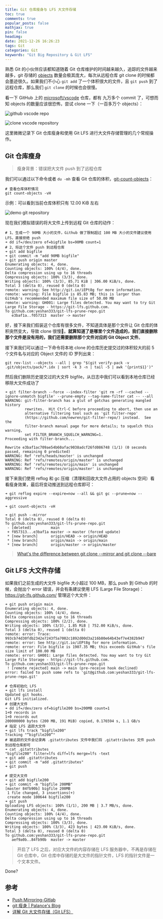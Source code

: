 ```yaml
---
title: Git 仓库瘦身与 LFS 大文件存储
toc: true
comments: true
popular_posts: false
mathjax: true
pin: false
headimg:
date: 2021-12-26 16:26:23
tags: Git
categories: Git
keywords: "Git Big Repository & Git LFS"
---
```


熟悉 Git 的小伙伴应该都知道随着 Git 仓库维护的时间越来越久，追踪的文件越来越多，git 存储的 [objects](https://git-scm.com/book/en/v2/Git-Internals-Git-Objects) 数量会极其庞大，每次从远程仓库 git clone 的时候都会墨迹很久。如果我们不小心 `git add` 了一个体积很大的文件，且 `git push` 到了远程仓库，那么我们 `git clone` 的时候也会很慢。

看一下 GitHub 上的 [microsoft/vscode](https://github.com/microsoft/vscode) 仓库，都有 九万多个 commit 了，可想而知 objects 的数量应该很恐怖，尝试 clone 一下（一百多万个 objects）：

![github vscode repo](https://cdn.jsdelivr.net/gh/yeshan333/blog_images@main/github_vscode.png)

<!-- more -->

![clone vscode repository](https://cdn.jsdelivr.net/gh/yeshan333/blog_images@main/clone_vscode.png)

这里微微记录下 Git 仓库瘦身和使用 Git LFS 进行大文件存储管理的几个常规操作。

## Git 仓库瘦身

> 瘦身背景：错误把大文件 push 到了远程仓库

我们可以通过以下命令或者 `du -mh` 查看 Git 仓库的体积，[git-count-objects](https://www.git-scm.com/docs/git-count-objects)：

```shell
# 查看仓库体积情况
git count-objects -vH
```

示例：可以看到当前仓库体积只有 12.00 KiB 左右

![demo git repository](https://cdn.jsdelivr.net/gh/yeshan333/blog_images@main/git_repo.png)

现在我们模拟错误的将大文件上传到远程 Git 仓库的动作：

```shell
# 1、生成一个 90MB 大小的文件，Github 做了限制超过 100 MB 大小的文件建议使用 LFS，直接拒绝 push
➜ dd if=/dev/zero of=bigfile bs=90MB count=1
# 2、将这个文件 push 到远程仓库
➜ git add bigfile
➜ git commit -m "add 90MB bigfile"
➜ git push origin master
Enumerating objects: 4, done.
Counting objects: 100% (4/4), done.
Delta compression using up to 16 threads
Compressing objects: 100% (3/3), done.
Writing objects: 100% (3/3), 85.71 KiB | 306.00 KiB/s, done.
Total 3 (delta 0), reused 0 (delta 0)
remote: warning: See http://git.io/iEPt8g for more information.
remote: warning: File bigfile is 85.83 MB; this is larger than GitHub's recommended maximum file size of 50.00 MB
remote: warning: GH001: Large files detected. You may want to try Git Large File Storage - https://git-lfs.github.com.
To github.com:yeshan333/git-lfs-prune-repo.git
   e3baf1a..f057313  master -> master
```

好，接下来我们假装这个仓库有很多文件，不知道具体是那个文件让 Git 仓库的体积突然变大，导致 clone 很慢🤣。**就算知道了是哪里个文件造成的，我们直接删除那个文件是没有用的，我们还需要删除那个文件对应的 Git Object 文件**。

接下来我们可以通过一下命令将本地 clone 的仓库历史提交过的体积较大的前 5 个文件名与对应的 Object 文件的 ID 罗列出来：

```shell
git rev-list --objects --all | grep "$(git verify-pack -v .git/objects/pack/*.idx | sort -k 3 -n | tail -5 | awk '{print$1}')"
```

然后我们删除历史提交过的大文件 bigfile，从日志中我们可以看到本地仓库已经移除大文件成功了

```shell
➜ git filter-branch --force --index-filter 'git rm -rf --cached --ignore-unmatch bigfile' --prune-empty --tag-name-filter cat -- --all
WARNING: git-filter-branch has a glut of gotchas generating mangled history
         rewrites.  Hit Ctrl-C before proceeding to abort, then use an
         alternative filtering tool such as 'git filter-repo'
         (https://github.com/newren/git-filter-repo/) instead.  See the
         filter-branch manual page for more details; to squelch this warning,
         set FILTER_BRANCH_SQUELCH_WARNING=1.
Proceeding with filter-branch...

Rewrite e3baf1ac709ae54b60afac9038adcf26fd086748 (1/1) (0 seconds passed, remaining 0 predicted)
WARNING: Ref 'refs/heads/master' is unchanged
WARNING: Ref 'refs/remotes/origin/master' is unchanged
WARNING: Ref 'refs/remotes/origin/main' is unchanged
WARNING: Ref 'refs/remotes/origin/master' is unchanged
```

接下来我们使用 reflog 和 gc 压缩（清理和回收大文件占用的 objects 空间）看看瘦身效果，最后将变动推送到远程仓库即可：

```shell
➜ git reflog expire --expire=now --all && git gc --prune=now --aggressive

➜ git count-objects -vH

➜ git push --mirror
Total 0 (delta 0), reused 0 (delta 0)
To github.com:yeshan333/git-lfs-prune-repo.git
 - [deleted]         main
 + f057313...e3baf1a master -> master (forced update)
 * [new branch]      origin/HEAD -> origin/HEAD
 * [new branch]      origin/main -> origin/main
 * [new branch]      origin/master -> origin/master
```

> [What's the difference between git clone --mirror and git clone --bare](https://stackoverflow.com/questions/3959924/whats-the-difference-between-git-clone-mirror-and-git-clone-bare)

## Git LFS 大文件存储

如果我们之前生成的大文件 bigfile 大小超过 100 MB，那么 push 到 Github 的时候，会抛出个 error 错误，并会有条建议使用 LFS (Large File Storage)：https://git-lfs.github.com/ 管理这个大文件：

```shell
➜ git push origin main
Enumerating objects: 4, done.
Counting objects: 100% (4/4), done.
Delta compression using up to 16 threads
Compressing objects: 100% (2/2), done.
Writing objects: 100% (3/3), 1.85 MiB | 752.00 KiB/s, done.
Total 3 (delta 0), reused 1 (delta 0)
remote: error: Trace: 993cb74d30fdb2342e7243f5a7002c1892d00d3a216b80e64b43ef7e4382b947
remote: error: See http://git.io/iEPt8g for more information.
remote: error: File bigfile is 1907.35 MB; this exceeds GitHub's file size limit of 100.00 MB
remote: error: GH001: Large files detected. You may want to try Git Large File Storage - https://git-lfs.github.com.
To github.com:yeshan333/git-lfs-prune-repo.git
 ! [remote rejected] main -> main (pre-receive hook declined)
error: failed to push some refs to 'git@github.com:yeshan333/git-lfs-prune-repo.git'
```

```shell
# 仓库初始化 LFS
➜ git lfs install
Updated git hooks.
Git LFS initialized.
# 创建大文件
➜ dd if=/dev/zero of=bigfile200 bs=200MB count=1
1+0 records in
1+0 records out
200000000 bytes (200 MB, 191 MiB) copied, 0.176594 s, 1.1 GB/s
# 指定 LFS 追踪大文件
➜ git lfs track "bigfile200"
Tracking "“bigfile200”"
# 被追踪的文件会记录再 .gitattributes 文件中我们将 .gitattributes 文件 push 到远程仓库即可
➜ cat .gitattributes
"bigfile200" filter=lfs diff=lfs merge=lfs -text
➜ git add .gitattributes
➜ git commit -m "add .gitattributes"
➜ git push

# 提交大文件
➜ git add bigfile200
➜ git commit -m "bigfile 200MB"
[master 84fb90b] bigfile 200MB
 1 file changed, 3 insertions(+)
 create mode 100644 bigfile200
➜ git push
Uploading LFS objects: 100% (1/1), 200 MB | 3.7 MB/s, done.
Enumerating objects: 4, done.
Counting objects: 100% (4/4), done.
Delta compression using up to 16 threads
Compressing objects: 100% (3/3), done.
Writing objects: 100% (3/3), 423 bytes | 423.00 KiB/s, done.
Total 3 (delta 0), reused 0 (delta 0)
To github.com:yeshan333/git-lfs-prune-repo.git
   aef9a0b..84fb90b  master -> master
```

> 开启了 LFS 之后，对应大文件的内容存储在 LFS 服务器中，不再是存储在 Git 仓库中，Git 仓库中存储的是大文件的指针文件，LFS 的指针文件是一个文本文件。

Done?

## 参考

- [Push Mirroring-Gitlab](https://docs.gitlab.com/ee/user/project/repository/mirror/push.html)
- [git 瘦身 | Palance's Blog](http://palanceli.com/2017/12/18/2017/1218GitReduceSize/)
- [详解 Git 大文件存储（Git LFS）](https://zhuanlan.zhihu.com/p/146683392)

